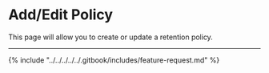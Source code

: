 # Add/Edit Policy

This page will allow you to create or update a retention policy.

***

{% include "../../../../../.gitbook/includes/feature-request.md" %}
